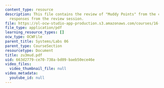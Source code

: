 ```yaml
---
content_type: resource
description: This file contains the review of "Muddy Points" from the course and student
  responses from the review session.
file: https://ol-ocw-studio-app-production.s3.amazonaws.com/courses/16-01-unified-engineering-i-ii-iii-iv-fall-2005-spring-2006/663d2779ce70738abd09baeb50ece46e_zu3mud.pdf
file_type: application/pdf
learning_resource_types: []
ocw_type: OCWFile
parent_title: Systems/Labs 06
parent_type: CourseSection
resourcetype: Document
title: zu3mud.pdf
uid: 663d2779-ce70-738a-bd09-baeb50ece46e
video_files:
  video_thumbnail_file: null
video_metadata:
  youtube_id: null
---
```

